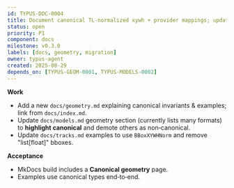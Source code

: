 ```yaml
---
id: TYPUS-DOC-0004
title: Document canonical TL-normalized xywh + provider mappings; update model docs
status: open
priority: P1
component: docs
milestone: v0.3.0
labels: [docs, geometry, migration]
owner: typus-agent
created: 2025-08-29
depends_on: [TYPUS-GEOM-0001, TYPUS-MODELS-0002]
---
```


**Work**

* Add a new `docs/geometry.md` explaining canonical invariants & examples; link from `docs/index.md`. 
* Update `docs/models.md` geometry section (currently lists many formats) to **highlight canonical** and demote others as non‑canonical. 
* Update `docs/tracks.md` examples to use `BBoxXYWHNorm` and remove "list[float]" bboxes. 

**Acceptance**

* MkDocs build includes a **Canonical geometry** page.
* Examples use canonical types end‑to‑end.